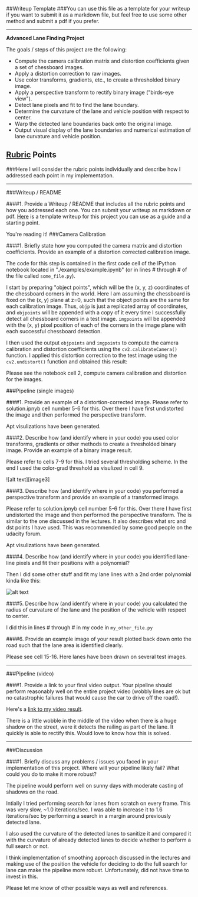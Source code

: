 ##Writeup Template
###You can use this file as a template for your writeup if you want to submit it as a markdown file, but feel free to use some other method and submit a pdf if you prefer.

---

**Advanced Lane Finding Project**

The goals / steps of this project are the following:

* Compute the camera calibration matrix and distortion coefficients given a set of chessboard images.
* Apply a distortion correction to raw images.
* Use color transforms, gradients, etc., to create a thresholded binary image.
* Apply a perspective transform to rectify binary image ("birds-eye view").
* Detect lane pixels and fit to find the lane boundary.
* Determine the curvature of the lane and vehicle position with respect to center.
* Warp the detected lane boundaries back onto the original image.
* Output visual display of the lane boundaries and numerical estimation of lane curvature and vehicle position.

[//]: # (Image References)

[image4]: ./examples/warped_straight_lines.jpg "Warp Example"
[image5]: ./examples/color_fit_lines.jpg "Fit Visual"
[image6]: ./examples/example_output.jpg "Output"
[video1]: ./project_video_soln.mp4 "Video"

## [Rubric](https://review.udacity.com/#!/rubrics/571/view) Points
###Here I will consider the rubric points individually and describe how I addressed each point in my implementation.  

---
###Writeup / README

####1. Provide a Writeup / README that includes all the rubric points and how you addressed each one.  You can submit your writeup as markdown or pdf.  [Here](https://github.com/udacity/CarND-Advanced-Lane-Lines/blob/master/writeup_template.md) is a template writeup for this project you can use as a guide and a starting point.  

You're reading it!
###Camera Calibration

####1. Briefly state how you computed the camera matrix and distortion coefficients. Provide an example of a distortion corrected calibration image.

The code for this step is contained in the first code cell of the IPython notebook located in "./examples/example.ipynb" (or in lines # through # of the file called `some_file.py`).  

I start by preparing "object points", which will be the (x, y, z) coordinates of the chessboard corners in the world. Here I am assuming the chessboard is fixed on the (x, y) plane at z=0, such that the object points are the same for each calibration image.  Thus, `objp` is just a replicated array of coordinates, and `objpoints` will be appended with a copy of it every time I successfully detect all chessboard corners in a test image.  `imgpoints` will be appended with the (x, y) pixel position of each of the corners in the image plane with each successful chessboard detection.  

I then used the output `objpoints` and `imgpoints` to compute the camera calibration and distortion coefficients using the `cv2.calibrateCamera()` function.  I applied this distortion correction to the test image using the `cv2.undistort()` function and obtained this result: 

Please see the notebook cell 2, compute camera calibration and distortion for the images.

###Pipeline (single images)

####1. Provide an example of a distortion-corrected image.
Please refer to solution.ipnyb cell number 5-6 for this. Over there I have first undistorted the image and then performed the perspective transform.

Apt visulizations have been generated.


####2. Describe how (and identify where in your code) you used color transforms, gradients or other methods to create a thresholded binary image.  Provide an example of a binary image result.

Please refer to cells 7-9 for this. I tried several thresholding scheme. In the end I used the color-grad threshold as visulized in cell 9.

![alt text][image3]

####3. Describe how (and identify where in your code) you performed a perspective transform and provide an example of a transformed image.

Please refer to solution.ipnyb cell number 5-6 for this. Over there I have first undistorted the image and then performed the perspective transform.
The is similar to the one discussed in the lectures. It also describes what src and dst points I have used. This was recommended by some good people on the udacity forum.

Apt visulizations have been generated.


####4. Describe how (and identify where in your code) you identified lane-line pixels and fit their positions with a polynomial?

Then I did some other stuff and fit my lane lines with a 2nd order polynomial kinda like this:

![alt text][image5]

####5. Describe how (and identify where in your code) you calculated the radius of curvature of the lane and the position of the vehicle with respect to center.

I did this in lines # through # in my code in `my_other_file.py`

####6. Provide an example image of your result plotted back down onto the road such that the lane area is identified clearly.

Please see cell 15-16. Here lanes have been drawn on several test images.

---

###Pipeline (video)

####1. Provide a link to your final video output.  Your pipeline should perform reasonably well on the entire project video (wobbly lines are ok but no catastrophic failures that would cause the car to drive off the road!).

Here's a [link to my video result](./project_video_soln_final.mp4).

There is a little wobble in the middle of the video when there is a huge shadow on the street, were it detects the railing as part of the lane.
It quickly is able to rectify this. Would love to know how this is solved.

---

###Discussion

####1. Briefly discuss any problems / issues you faced in your implementation of this project.  Where will your pipeline likely fail?  What could you do to make it more robust?

The pipeline would perform well on sunny days with moderate casting of shadows on the road.

Intially I tried performing search for lanes from scratch on every frame. This was very slow, ~1.0 iterations/sec. I was able to increase it to 1.6 iterations/sec by performing
a search in a margin around previously detected lane.

I also used the curvature of the detected lanes to sanitize it and compared it with the curvature of already detected lanes to decide whether to perform a full search or not.

I think implementation of smoothing approach discussed in the lectures and making use of the position the vehicle for deciding to do the full search for lane can make the pipeline
more robust. Unfortunately, did not have time to invest in this.

Please let me know of other possible ways as well and references.
